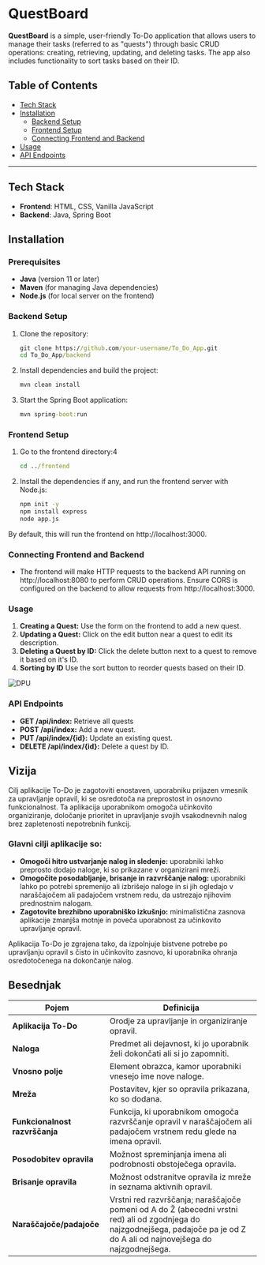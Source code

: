 # QuestBoard

**QuestBoard** is a simple, user-friendly To-Do application that allows users to manage their tasks (referred to as "quests") through basic CRUD operations: creating, retrieving, updating, and deleting tasks. The app also includes functionality to sort tasks based on their ID.

## Table of Contents
- [Tech Stack](#tech-stack)
- [Installation](#installation)
  - [Backend Setup](#backend-setup)
  - [Frontend Setup](#frontend-setup)
  - [Connecting Frontend and Backend](#connecting-frontend-and-backend)
- [Usage](#usage)
- [API Endpoints](#api-endpoints)

---

<!-- ## Features
- **Create Quest**: Add a new quest/task.
- **Retrieve Quests**: View all quests stored in the database.
- **Update Quest**: Edit details of an existing quest.
- **Delete Quest**: Remove a quest from the list.
- **Sort Quests by ID**: Sort the quests in ascending or descending order based on their ID. -->
## Tech Stack
- **Frontend**: HTML, CSS, Vanilla JavaScript
- **Backend**: Java, Spring Boot

## Installation

### Prerequisites
- **Java** (version 11 or later)
- **Maven** (for managing Java dependencies)
- **Node.js** (for local server on the frontend)

### Backend Setup
1. Clone the repository:
   ```cmd
   git clone https://github.com/your-username/To_Do_App.git
   cd To_Do_App/backend
   ```
2. Install dependencies and build the project:
   ```cmd
   mvn clean install
   ```
3. Start the Spring Boot application:
    ```cmd
    mvn spring-boot:run
    ```

### Frontend Setup
1. Go to the frontend directory:4
    ```cmd
    cd ../frontend
    ```
2. Install the dependencies if any, and run the frontend server with Node.js:
    ```cmd
    npm init -y
    npm install express
    node app.js
    ```
By default, this will run the frontend on http://localhost:3000.

### Connecting Frontend and Backend
- The frontend will make HTTP requests to the backend API running on http://localhost:8080 to perform CRUD operations. Ensure CORS is configured on the backend to allow requests from http://localhost:3000.

### Usage
1. **Creating a Quest:** Use the form on the frontend to add a new quest.
2. **Updating a Quest:** Click on the edit button near a quest to edit its description.
3. **Deleting a Quest by ID:** Click the delete button next to a quest to remove it based on it's ID.
4. **Sorting by ID** Use the sort button to reorder quests based on their ID.

![DPU](https://cdn.discordapp.com/attachments/1171401595800518726/1300844967379472476/Screenshot_2024-10-29_at_16.32.47.png?ex=672251c8&is=67210048&hm=9ba17bfc06ade8d1b0f3fce6ec017574543eb8ef11090e2050a46288ab56c45e&)

### API Endpoints
- **GET /api/index:** Retrieve all quests
- **POST /api/index:** Add a new quest.
- **PUT /api/index/{id}:** Update an existing quest.
- **DELETE /api/index/{id}:** Delete a quest by ID.

## Vizija
Cilj aplikacije To-Do je zagotoviti enostaven, uporabniku prijazen vmesnik za upravljanje opravil, ki se osredotoča na preprostost in osnovno funkcionalnost. Ta aplikacija uporabnikom omogoča učinkovito organiziranje, določanje prioritet in upravljanje svojih vsakodnevnih nalog brez zapletenosti nepotrebnih funkcij.

### Glavni cilji aplikacije so:
- **Omogoči hitro ustvarjanje nalog in sledenje:** uporabniki lahko preprosto dodajo naloge, ki so prikazane v organizirani mreži.
- **Omogočite posodabljanje, brisanje in razvrščanje nalog:** uporabniki lahko po potrebi spremenijo ali izbrišejo naloge in si jih ogledajo v naraščajočem ali padajočem vrstnem redu, da ustrezajo njihovim prednostnim nalogam.
- **Zagotovite brezhibno uporabniško izkušnjo:** minimalistična zasnova aplikacije zmanjša motnje in poveča uporabnost za učinkovito upravljanje opravil.

Aplikacija To-Do je zgrajena tako, da izpolnjuje bistvene potrebe po upravljanju opravil s čisto in učinkovito zasnovo, ki uporabnika ohranja osredotočenega na dokončanje nalog.

## Besednjak

| Pojem                  | Definicija |
|------------------------|------------|
| **Aplikacija To-Do**   | Orodje za upravljanje in organiziranje opravil. |
| **Naloga**             | Predmet ali dejavnost, ki jo uporabnik želi dokončati ali si jo zapomniti. |
| **Vnosno polje**       | Element obrazca, kamor uporabniki vnesejo ime nove naloge. |
| **Mreža**              | Postavitev, kjer so opravila prikazana, ko so dodana. |
| **Funkcionalnost razvrščanja** | Funkcija, ki uporabnikom omogoča razvrščanje opravil v naraščajočem ali padajočem vrstnem redu glede na imena opravil. |
| **Posodobitev opravila** | Možnost spreminjanja imena ali podrobnosti obstoječega opravila. |
| **Brisanje opravila**  | Možnost odstranitve opravila iz mreže in seznama aktivnih opravil. |
| **Naraščajoče/padajoče** | Vrstni red razvrščanja; naraščajoče pomeni od A do Ž (abecedni vrstni red) ali od zgodnjega do najzgodnejšega, padajoče pa je od Z do A ali od najnovejšega do najzgodnejšega. |
